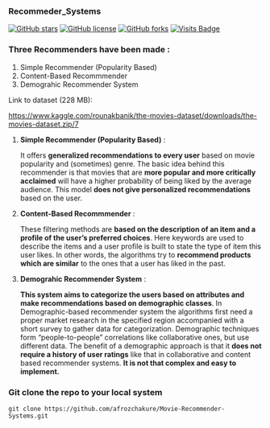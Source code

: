 ### Recommeder_Systems
[![GitHub stars](https://img.shields.io/github/stars/afrozchakure/Movie-Recommender-Systems?color=green&style=for-the-badge)](https://github.com/afrozchakure/Movie-Recommender-Systems/stargazers)
[![GitHub license](https://img.shields.io/github/license/afrozchakure/Movie-Recommender-Systems?color=blue&style=for-the-badge)](https://github.com/afrozchakure/Movie-Recommender-Systems/blob/master/LICENSE)
[![GitHub forks](https://img.shields.io/github/forks/afrozchakure/Movie-Recommender-Systems?color=orange&style=for-the-badge)](https://github.com/afrozchakure/Movie-Recommender-Systems/network)
[![Visits Badge](https://badges.pufler.dev/visits/afrozchakure/Movie-Recommender-Systems?color=blueviolet&style=for-the-badge)](https://badges.pufler.dev)


### Three Recommenders have been made :
1. Simple Recommender (Popularity Based)
2. Content-Based Recommmender
3. Demograhic Recommender System

Link to dataset (228 MB):

https://www.kaggle.com/rounakbanik/the-movies-dataset/downloads/the-movies-dataset.zip/7


<ol>
  <li><b>Simple Recommender (Popularity Based)</b> :
    <p>It offers <b>generalized recommendations to every user</b> based on movie popularity and (sometimes) genre. The basic idea behind this recommender is that movies that are <b>more popular and more critically acclaimed</b> will have a higher probability of being liked by the average audience. This model <b>does not give personalized recommendations</b> based on the user.</p>
  </li>
  <li><b>Content-Based Recommmender</b> :
    <p>These filtering methods are <b>based on the description of an item and a profile of the user’s preferred choices</b>. Here keywords are used to describe the items and a user profile is built to state the type of item this user likes. In other words, the algorithms try to <b>recommend products which are similar</b> to the ones that a user has liked in the past.</p>
  </li>
  <li><b>Demograhic Recommender System</b> :
    <p><b>This system aims to categorize the users based on attributes and make recommendations based on demographic classes</b>. In Demographic-based recommender system the algorithms first need a proper market research in the specified region accompanied with a short survey to gather data for categorization. Demographic techniques form “people-to-people” correlations like collaborative ones, but use different data. The benefit of a demographic approach is that it <b>does not require a history of user ratings</b> like that in collaborative and content based recommender systems. <b>It is not that complex and easy to implement.</b></p>
  </li>


</ol>


### Git clone the repo to your local system
``
git clone https://github.com/afrozchakure/Movie-Recommender-Systems.git
``

  
